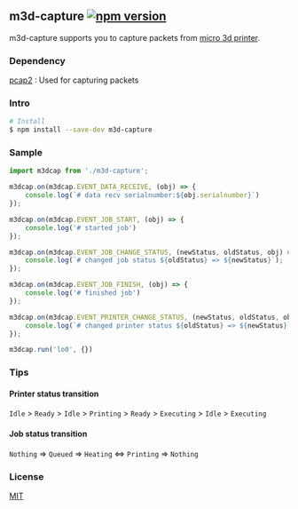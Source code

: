 ## m3d-capture [![npm version](https://badge.fury.io/js/m3d-capture.svg)](https://badge.fury.io/js/m3d-capture)

m3d-capture supports you to capture packets from [micro 3d printer](https://printm3d.com/).

### Dependency

[pcap2](https://www.npmjs.com/package/pcap2) : Used for capturing packets

### Intro

```bash
# Install
$ npm install --save-dev m3d-capture
```

### Sample

```javascript
import m3dcap from './m3d-capture';

m3dcap.on(m3dcap.EVENT_DATA_RECEIVE, (obj) => {
    console.log(`# data recv serialnumber:${obj.serialnumber}`)
});

m3dcap.on(m3dcap.EVENT_JOB_START, (obj) => {
    console.log('# started job')
});

m3dcap.on(m3dcap.EVENT_JOB_CHANGE_STATUS, (newStatus, oldStatus, obj) => {
    console.log(`# changed job status ${oldStatus} => ${newStatus}`);
});

m3dcap.on(m3dcap.EVENT_JOB_FINISH, (obj) => {
    console.log('# finished job')
});

m3dcap.on(m3dcap.EVENT_PRINTER_CHANGE_STATUS, (newStatus, oldStatus, obj) => {
    console.log(`# changed printer status ${oldStatus} => ${newStatus}`);
});

m3dcap.run('lo0', {})
```

### Tips

#### Printer status transition
`Idle` > `Ready` > `Idle` > `Printing` > `Ready` > `Executing` > `Idle` > `Executing`

#### Job status transition
`Nothing` => `Queued` => `Heating` <=> `Printing` => `Nothing`

### License

[MIT](http://opensource.org/licenses/MIT)